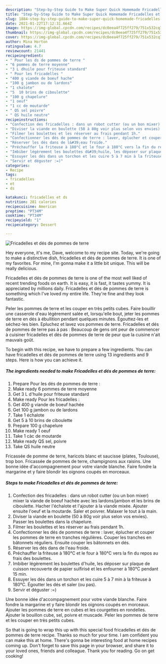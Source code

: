 ```yaml
---
description: "Step-by-Step Guide to Make Super Quick Homemade Fricadelles et dés de pommes de terre"
title: "Step-by-Step Guide to Make Super Quick Homemade Fricadelles et dés de pommes de terre"
slug: 1884-step-by-step-guide-to-make-super-quick-homemade-fricadelles-et-des-de-pommes-de-terre
date: 2021-01-22T17:12:31.664Z
image: https://img-global.cpcdn.com/recipes/dc0eea4f725ff279/751x532cq70/fricadelles-et-des-de-pommes-de-terre-photo-principale-de-la-recette.jpg
thumbnail: https://img-global.cpcdn.com/recipes/dc0eea4f725ff279/751x532cq70/fricadelles-et-des-de-pommes-de-terre-photo-principale-de-la-recette.jpg
cover: https://img-global.cpcdn.com/recipes/dc0eea4f725ff279/751x532cq70/fricadelles-et-des-de-pommes-de-terre-photo-principale-de-la-recette.jpg
author: Mina Horton
ratingvalue: 4.7
reviewcount: 21441
recipeingredient:
- " Pour les ds de pommes de terre "
- "6 pommes de terre moyenne"
- "3 L dhuile pour friteuse standard"
- " Pour les fricadelles "
- "400 g viande de boeuf hache"
- "100 g jambon ou de lardons"
- "1 chalote"
- "5  10 brins de ciboulette"
- "100 g chapelure"
- "1 oeuf"
- "1 cc de moutarde"
- " QS sel poivre"
- " QS huile neutre"
recipeinstructions:
- "Confection des fricadelles : dans un robot cutter (ou un bon mixer) mixer la viande de boeuf hachée avec les lardons/jambon et les brins de ciboulette. Hacher l&#39;échalote et l&#39;ajouter à la viande mixée. Ajouter ensuite l&#39;oeuf et la moutarde. Saler et poivrer. Malaxer le tout à la main."
- "Diviser la viande en boulette (50 à 80g voir plus selon vos envies). Passer les boulettes dans la chapelure."
- "Filmer les boulettes et les réserver au frais pendant 1h."
- "Confectionner les dés de pommes de terre : laver, éplucher et couper les pommes de terre en tranches régulières. Couper les tranches en bâtonnets réguliers. Ensuite couper les bâtonnets en dés."
- "Réserver les dés dans de l&#39;eau froide."
- "Préchauffer la friteuse à 180°C et le four à 180°C vers la fin du repos au frais des boulettes."
- "Imbiber légèrement les boulettes d&#39;huile, les déposer sur plaque de cuisson recouverte de papier sulfirisé et les enfourner à 180°C pendant 15 min."
- "Essuyer les dés dans un torchon et les cuire 5 à 7 min à la friteuse à 180°C. Égoutter les dés et saler (ou pas)."
- "Servir et déguster :=)"
categories:
- Recipe
tags:
- fricadelles
- et
- ds

katakunci: fricadelles et ds 
nutrition: 281 calories
recipecuisine: American
preptime: "PT34M"
cooktime: "PT34M"
recipeyield: "1"
recipecategory: Dessert

---
```



![Fricadelles et dés de pommes de terre](https://img-global.cpcdn.com/recipes/dc0eea4f725ff279/751x532cq70/fricadelles-et-des-de-pommes-de-terre-photo-principale-de-la-recette.jpg)

Hey everyone, it's me, Dave, welcome to my recipe site. Today, we're going to make a distinctive dish, fricadelles et dés de pommes de terre. It is one of my favorites. For mine, I'm gonna make it a little bit unique. This will be really delicious.

Fricadelles et dés de pommes de terre is one of the most well liked of recent trending foods on earth. It is easy, it is fast, it tastes yummy. It is appreciated by millions daily. Fricadelles et dés de pommes de terre is something which I've loved my entire life. They're fine and they look fantastic.

Peler les pommes de terre et les couper en très petits cubes. Faire bouillir une casserole d&#39;eau légèrement salée et, lorsqu&#39;elle bout, jeter les pommes de terre en dés à ébullition pendant quelques minutes. Égouttez-les et séchez-les bien. Epluchez et lavez vos pommes de terre. Fricadelles et dés de pommes de terre pas à pas : Beaucoup de gens ont peur de commencer à cuisiner fricadelles et dés de pommes de terre de peur que la cuisine n&#39;ait mauvais goût.


To begin with this recipe, we have to prepare a few ingredients. You can have fricadelles et dés de pommes de terre using 13 ingredients and 9 steps. Here is how you can achieve it.

<!--inarticleads1-->

##### The ingredients needed to make Fricadelles et dés de pommes de terre:

1. Prepare  Pour les dés de pommes de terre :
1. Make ready 6 pommes de terre moyenne
1. Get 3 L d&#39;huile pour friteuse standard
1. Make ready  Pour les fricadelles :
1. Get 400 g viande de boeuf hachée
1. Get 100 g jambon ou de lardons
1. Take 1 échalote
1. Get 5 à 10 brins de ciboulette
1. Prepare 100 g chapelure
1. Make ready 1 oeuf
1. Take 1 càc de moutarde
1. Make ready  QS sel, poivre
1. Take  QS huile neutre


Fricassée de pomme de terre, haricots blanc et saucisse (plates, Toulouse), trop bon. Fricassée de pommes de terre, champignons aux raisins. Une bonne idée d&#39;accompagnement pour votre viande blanche. Faire fondre la margarine et y faire blondir les oignons coupés en morceaux. 

<!--inarticleads2-->

##### Steps to make Fricadelles et dés de pommes de terre:

1. Confection des fricadelles : dans un robot cutter (ou un bon mixer) mixer la viande de boeuf hachée avec les lardons/jambon et les brins de ciboulette. Hacher l&#39;échalote et l&#39;ajouter à la viande mixée. Ajouter ensuite l&#39;oeuf et la moutarde. Saler et poivrer. Malaxer le tout à la main.
1. Diviser la viande en boulette (50 à 80g voir plus selon vos envies). Passer les boulettes dans la chapelure.
1. Filmer les boulettes et les réserver au frais pendant 1h.
1. Confectionner les dés de pommes de terre : laver, éplucher et couper les pommes de terre en tranches régulières. Couper les tranches en bâtonnets réguliers. Ensuite couper les bâtonnets en dés.
1. Réserver les dés dans de l&#39;eau froide.
1. Préchauffer la friteuse à 180°C et le four à 180°C vers la fin du repos au frais des boulettes.
1. Imbiber légèrement les boulettes d&#39;huile, les déposer sur plaque de cuisson recouverte de papier sulfirisé et les enfourner à 180°C pendant 15 min.
1. Essuyer les dés dans un torchon et les cuire 5 à 7 min à la friteuse à 180°C. Égoutter les dés et saler (ou pas).
1. Servir et déguster :=)


Une bonne idée d&#39;accompagnement pour votre viande blanche. Faire fondre la margarine et y faire blondir les oignons coupés en morceaux. Ajouter les pommes de terre en cubes et les courgettes en rondelles. Ajouter le bouillon cube, sel, poivre et muscade. Peler les pommes de terre et les couper en très petits cubes. 

So that is going to wrap this up with this special food fricadelles et dés de pommes de terre recipe. Thanks so much for your time. I am confident you can make this at home. There's gonna be interesting food at home recipes coming up. Don't forget to save this page in your browser, and share it to your loved ones, friends and colleague. Thank you for reading. Go on get cooking!

